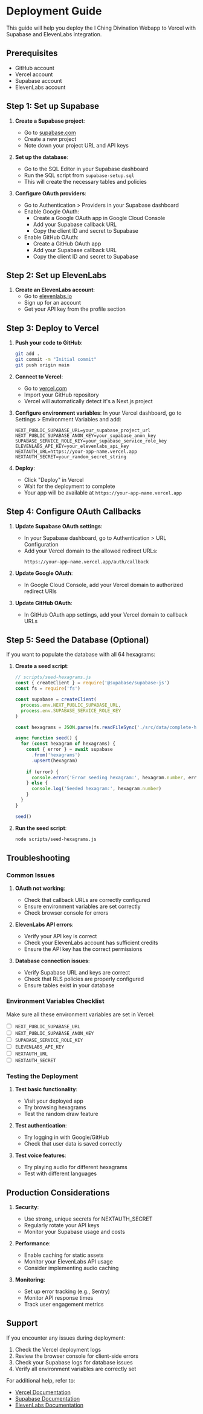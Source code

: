 # Deployment Guide

This guide will help you deploy the I Ching Divination Webapp to Vercel with Supabase and ElevenLabs integration.

## Prerequisites

- GitHub account
- Vercel account
- Supabase account
- ElevenLabs account

## Step 1: Set up Supabase

1. **Create a Supabase project**:
   - Go to [supabase.com](https://supabase.com)
   - Create a new project
   - Note down your project URL and API keys

2. **Set up the database**:
   - Go to the SQL Editor in your Supabase dashboard
   - Run the SQL script from `supabase-setup.sql`
   - This will create the necessary tables and policies

3. **Configure OAuth providers**:
   - Go to Authentication > Providers in your Supabase dashboard
   - Enable Google OAuth:
     - Create a Google OAuth app in Google Cloud Console
     - Add your Supabase callback URL
     - Copy the client ID and secret to Supabase
   - Enable GitHub OAuth:
     - Create a GitHub OAuth app
     - Add your Supabase callback URL
     - Copy the client ID and secret to Supabase

## Step 2: Set up ElevenLabs

1. **Create an ElevenLabs account**:
   - Go to [elevenlabs.io](https://elevenlabs.io)
   - Sign up for an account
   - Get your API key from the profile section

## Step 3: Deploy to Vercel

1. **Push your code to GitHub**:
   ```bash
   git add .
   git commit -m "Initial commit"
   git push origin main
   ```

2. **Connect to Vercel**:
   - Go to [vercel.com](https://vercel.com)
   - Import your GitHub repository
   - Vercel will automatically detect it's a Next.js project

3. **Configure environment variables**:
   In your Vercel dashboard, go to Settings > Environment Variables and add:
   
   ```
   NEXT_PUBLIC_SUPABASE_URL=your_supabase_project_url
   NEXT_PUBLIC_SUPABASE_ANON_KEY=your_supabase_anon_key
   SUPABASE_SERVICE_ROLE_KEY=your_supabase_service_role_key
   ELEVENLABS_API_KEY=your_elevenlabs_api_key
   NEXTAUTH_URL=https://your-app-name.vercel.app
   NEXTAUTH_SECRET=your_random_secret_string
   ```

4. **Deploy**:
   - Click "Deploy" in Vercel
   - Wait for the deployment to complete
   - Your app will be available at `https://your-app-name.vercel.app`

## Step 4: Configure OAuth Callbacks

1. **Update Supabase OAuth settings**:
   - In your Supabase dashboard, go to Authentication > URL Configuration
   - Add your Vercel domain to the allowed redirect URLs:
     ```
     https://your-app-name.vercel.app/auth/callback
     ```

2. **Update Google OAuth**:
   - In Google Cloud Console, add your Vercel domain to authorized redirect URIs

3. **Update GitHub OAuth**:
   - In GitHub OAuth app settings, add your Vercel domain to callback URLs

## Step 5: Seed the Database (Optional)

If you want to populate the database with all 64 hexagrams:

1. **Create a seed script**:
   ```javascript
   // scripts/seed-hexagrams.js
   const { createClient } = require('@supabase/supabase-js')
   const fs = require('fs')
   
   const supabase = createClient(
     process.env.NEXT_PUBLIC_SUPABASE_URL,
     process.env.SUPABASE_SERVICE_ROLE_KEY
   )
   
   const hexagrams = JSON.parse(fs.readFileSync('./src/data/complete-hexagrams.json', 'utf8'))
   
   async function seed() {
     for (const hexagram of hexagrams) {
       const { error } = await supabase
         .from('hexagrams')
         .upsert(hexagram)
       
       if (error) {
         console.error('Error seeding hexagram:', hexagram.number, error)
       } else {
         console.log('Seeded hexagram:', hexagram.number)
       }
     }
   }
   
   seed()
   ```

2. **Run the seed script**:
   ```bash
   node scripts/seed-hexagrams.js
   ```

## Troubleshooting

### Common Issues

1. **OAuth not working**:
   - Check that callback URLs are correctly configured
   - Ensure environment variables are set correctly
   - Check browser console for errors

2. **ElevenLabs API errors**:
   - Verify your API key is correct
   - Check your ElevenLabs account has sufficient credits
   - Ensure the API key has the correct permissions

3. **Database connection issues**:
   - Verify Supabase URL and keys are correct
   - Check that RLS policies are properly configured
   - Ensure tables exist in your database

### Environment Variables Checklist

Make sure all these environment variables are set in Vercel:

- [ ] `NEXT_PUBLIC_SUPABASE_URL`
- [ ] `NEXT_PUBLIC_SUPABASE_ANON_KEY`
- [ ] `SUPABASE_SERVICE_ROLE_KEY`
- [ ] `ELEVENLABS_API_KEY`
- [ ] `NEXTAUTH_URL`
- [ ] `NEXTAUTH_SECRET`

### Testing the Deployment

1. **Test basic functionality**:
   - Visit your deployed app
   - Try browsing hexagrams
   - Test the random draw feature

2. **Test authentication**:
   - Try logging in with Google/GitHub
   - Check that user data is saved correctly

3. **Test voice features**:
   - Try playing audio for different hexagrams
   - Test with different languages

## Production Considerations

1. **Security**:
   - Use strong, unique secrets for NEXTAUTH_SECRET
   - Regularly rotate your API keys
   - Monitor your Supabase usage and costs

2. **Performance**:
   - Enable caching for static assets
   - Monitor your ElevenLabs API usage
   - Consider implementing audio caching

3. **Monitoring**:
   - Set up error tracking (e.g., Sentry)
   - Monitor API response times
   - Track user engagement metrics

## Support

If you encounter any issues during deployment:

1. Check the Vercel deployment logs
2. Review the browser console for client-side errors
3. Check your Supabase logs for database issues
4. Verify all environment variables are correctly set

For additional help, refer to:
- [Vercel Documentation](https://vercel.com/docs)
- [Supabase Documentation](https://supabase.com/docs)
- [ElevenLabs Documentation](https://elevenlabs.io/docs)

